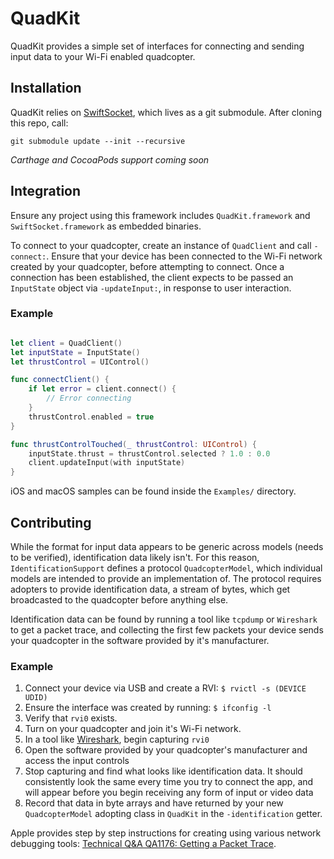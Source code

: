 # QuadKit

QuadKit provides a simple set of interfaces for connecting and sending input data to your Wi-Fi enabled quadcopter.

## Installation

QuadKit relies on [SwiftSocket](https://github.com/swiftsocket/SwiftSocket), which lives as a git submodule. After cloning this repo, call:

`git submodule update --init --recursive`

*Carthage and CocoaPods support coming soon*

## Integration

Ensure any project using this framework includes `QuadKit.framework` and `SwiftSocket.framework` as embedded binaries.

To connect to your quadcopter, create an instance of `QuadClient` and call `-connect:`. Ensure that your device has been connected to the Wi-Fi network created by your quadcopter, before attempting to connect. Once a connection has been established, the client expects to be passed an `InputState` object via `-updateInput:`, in response to user interaction.

### Example

``` Swift

let client = QuadClient()
let inputState = InputState()
let thrustControl = UIControl()

func connectClient() {
	if let error = client.connect() {
		// Error connecting
	}
	thrustControl.enabled = true
}

func thrustControlTouched(_ thrustControl: UIControl) {
	inputState.thrust = thrustControl.selected ? 1.0 : 0.0
	client.updateInput(with inputState)
}
```

iOS and macOS samples can be found inside the `Examples/` directory.


## Contributing

While the format for input data appears to be generic across models (needs to be verified), identification data likely isn't. For this reason, `IdentificationSupport` defines a protocol `QuadcopterModel`, which individual models are intended to provide an implementation of. The protocol requires adopters to provide identification data, a stream of bytes, which get broadcasted to the quadcopter before anything else.

Identification data can be found by running a tool like `tcpdump` or `Wireshark` to get a packet trace, and collecting the first few packets your device sends your quadcopter in the software provided by it's manufacturer.

### Example
1. Connect your device via USB and create a RVI:
`$ rvictl -s (DEVICE UDID)`
2. Ensure the interface was created by running:
`$ ifconfig -l`
3. Verify that `rvi0` exists.
4. Turn on your quadcopter and join it's Wi-Fi network.
5. In a tool like [Wireshark](https://www.wireshark.org), begin capturing `rvi0`
6. Open the software provided by your quadcopter's manufacturer and access the input controls
7. Stop capturing and find what looks like identification data. It should consistently look the same every time you try to connect the app, and will appear before you begin receiving any form of input or video data
8. Record that data in byte arrays and have returned by your new `QuadcopterModel` adopting class in `QuadKit` in the `-identification` getter.
 

Apple provides step by step instructions for creating using various network debugging tools: [Technical Q&A QA1176: Getting a Packet Trace](https://developer.apple.com/library/content/qa/qa1176/_index.html).





